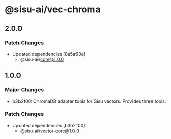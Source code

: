 # @sisu-ai/vec-chroma

## 2.0.0

### Patch Changes

- Updated dependencies [8a5a90e]
  - @sisu-ai/core@1.0.0

## 1.0.0

### Major Changes

- b3b2f00: ChromaDB adapter tools for Sisu vectors. Provides three tools:

### Patch Changes

- Updated dependencies [b3b2f00]
  - @sisu-ai/vector-core@1.0.0
